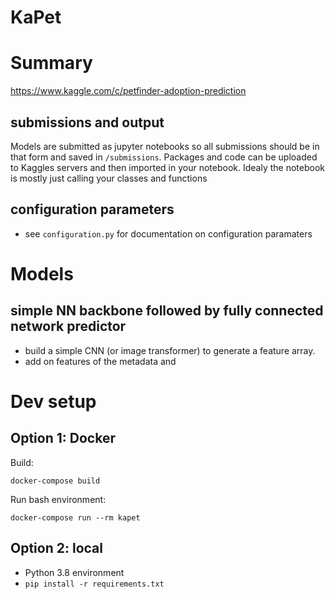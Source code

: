 KaPet
====

# Summary
https://www.kaggle.com/c/petfinder-adoption-prediction

## submissions and output
Models are submitted as jupyter notebooks so all submissions should be in that form and saved in `/submissions`. 
Packages and code can be uploaded to Kaggles servers and then imported in your notebook.
Idealy the notebook is mostly just calling your classes and functions

## configuration parameters
- see `configuration.py` for documentation on configuration paramaters

# Models

## simple NN backbone followed by fully connected network predictor
- build a simple CNN (or image transformer) to generate a feature array. 
- add on features of the metadata and 

# Dev setup

## Option 1: Docker 
Build:
```shell
docker-compose build
```

Run bash environment:
```shell
docker-compose run --rm kapet 
```

## Option 2: local
- Python 3.8 environment
- `pip install -r requirements.txt`
